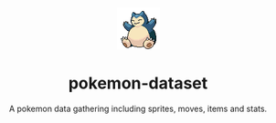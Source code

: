 <div align="center">
   <img src=".github/snorlax.gif" width="auto"/>
</div>

<div align="center">
   <h1>pokemon-dataset</h1>
   <p>A pokemon data gathering including sprites, moves, items and stats.</p>
</div>
